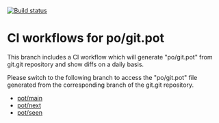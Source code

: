 [![Build status](https://github.com/git-l10n/pot-changes/actions/workflows/git-pot.yml/badge.svg)](https://github.com/git-l10n/pot-changes/actions/workflows/git-pot.yml)

CI workflows for po/git.pot
===========================

This branch includes a CI workflow which will generate "po/git.pot" from
git.git repository and show diffs on a daily basis.

Please switch to the following branch to access the "po/git.pot" file
generated from the corresponding branch of the git.git repository.

 * [pot/main](../../tree/pot/main)
 * [pot/next](../../tree/pot/next)
 * [pot/seen](../../tree/pot/seen)
